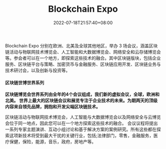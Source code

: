 ﻿---
weight: 
title: "Blockchain Expo"
description: "Blockchain Expo 分别在欧洲、北美及全球其他地区，举办 3 场会议，涵盖区块链活动与物联网技术博览会、人工智能和大数据博览会、网络安全和云存储博览会等"
date: 2022-07-18T21:57:40+08:00
lastmod: 2022-07-18T16:45:40+08:00
draft: false
authors: ["MineW"]
featuredImage: "blockchain-expo.jpg"
link: "https://www.blockchain-expo.com/"
tags: ["元宇宙社区","Blockchain Expo"]
categories: ["navigation"]
navigation: ["元宇宙社区"]
lightgallery: true
toc: true
pinned: false
recommend: false
recommend1: false
---
Blockchain Expo 分别在欧洲、北美及全球其他地区，举办 3 场会议，涵盖区块链活动与物联网技术博览会、人工智能和大数据博览会、网络安全和云存储博览会等。参会者可以在一个地方，即探索这些技术的融合。其中区块链版块，包括企业服务、区块链平台与策略、加密货币与金融服务、区块链应用开发、区块链业务与技术研讨会，以及创新与投资等。

#### 区块链世博世界系列

**区块链博览会世界系列由全年的4个会议组成，我们新的虚拟会议，全球，欧洲和北美。 世界上最大的区块链会议和展览专注于企业技术的未来。为期两天的顶级内容来自领先品牌，拥抱和开发尖端区块链技术。**

区块链活动与物联网技术博览会，人工智能与大数据博览会以及网络安全与云博览会位于同一地点，因此您可以在一个地方探索这些技术的融合。 会议议程将提出一系列专家主题演讲、互动小组讨论和基于解决方案的案例研究。所有这些都在探索这项新技术将受到最大干扰的关键行业，包括;法律部门，零售，金融服务，医疗保健，保险，能源，音乐，政府，房地产等。